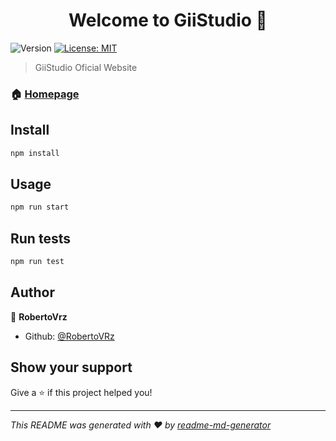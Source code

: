 <h1 align="center">Welcome to GiiStudio 👋</h1>
<p>
  <img alt="Version" src="https://img.shields.io/badge/version-(1.0.0)-blue.svg?cacheSeconds=2592000" />
  <a href="#" target="_blank">
    <img alt="License: MIT" src="https://img.shields.io/badge/License-MIT-yellow.svg" />
  </a>
</p>

> GiiStudio Oficial Website

### 🏠 [Homepage](www.giistudio.com)

## Install

```sh
npm install
```

## Usage

```sh
npm run start
```

## Run tests

```sh
npm run test
```

## Author

👤 **RobertoVrz**

* Github: [@RobertoVRz](https://github.com/RobertoVRz)

## Show your support

Give a ⭐️ if this project helped you!

***
_This README was generated with ❤️ by [readme-md-generator](https://github.com/kefranabg/readme-md-generator)_